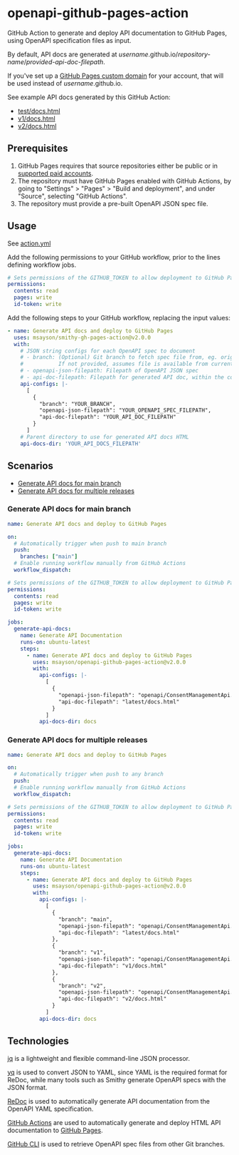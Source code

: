 # openapi-github-pages-action
GitHub Action to generate and deploy API documentation to GitHub Pages, using OpenAPI specification files as input.

By default, API docs are generated at *username*.github.io/*repository-name*/*provided-api-doc-filepath*.

If you've set up a [GitHub Pages custom domain](https://docs.github.com/en/pages/configuring-a-custom-domain-for-your-github-pages-site) for your account, that will be used instead of *username*.github.io.

See example API docs generated by this GitHub Action:
* [test/docs.html](https://www.marksayson.com/openapi-github-pages-action/test/docs.html)
* [v1/docs.html](https://www.marksayson.com/openapi-github-pages-action/v1/docs.html)
* [v2/docs.html](https://www.marksayson.com/openapi-github-pages-action/v2/docs.html)

## Prerequisites

1. GitHub Pages requires that source repositories either be public or in [supported paid accounts](https://docs.github.com/en/pages/getting-started-with-github-pages/about-github-pages).
2. The repository must have GitHub Pages enabled with GitHub Actions, by going to "Settings" > "Pages" > "Build and deployment", and under "Source", selecting "GitHub Actions".
3. The repository must provide a pre-built OpenAPI JSON spec file.

## Usage
See [action.yml](action.yml)

Add the following permissions to your GitHub workflow, prior to the lines defining workflow jobs.

```yaml
# Sets permissions of the GITHUB_TOKEN to allow deployment to GitHub Pages
permissions:
  contents: read
  pages: write
  id-token: write
```

Add the following steps to your GitHub workflow, replacing the input values:

```yaml
- name: Generate API docs and deploy to GitHub Pages
  uses: msayson/smithy-gh-pages-action@v2.0.0
  with:
    # JSON string configs for each OpenAPI spec to document
    # - branch: (Optional) Git branch to fetch spec file from, eg. origin/main
    #           If not provided, assumes file is available from current branch
    # - openapi-json-filepath: Filepath of OpenAPI JSON spec
    # - api-doc-filepath: Filepath for generated API doc, within the common directory defined by api-docs-dir
    api-configs: |-
      [
        {
          "branch": "YOUR_BRANCH",
          "openapi-json-filepath": "YOUR_OPENAPI_SPEC_FILEPATH",
          "api-doc-filepath": "YOUR_API_DOC_FILEPATH"
        }
      ]
    # Parent directory to use for generated API docs HTML
    api-docs-dir: 'YOUR_API_DOCS_FILEPATH'
```

## Scenarios

* [Generate API docs for main branch](#Generate-API-docs-for-main-branch)
* [Generate API docs for multiple releases](#Generate-API-docs-for-multiple-releases)

### Generate API docs for main branch

```yaml
name: Generate API docs and deploy to GitHub Pages

on:
  # Automatically trigger when push to main branch
  push:
    branches: ["main"]
  # Enable running workflow manually from GitHub Actions
  workflow_dispatch:

# Sets permissions of the GITHUB_TOKEN to allow deployment to GitHub Pages
permissions:
  contents: read
  pages: write
  id-token: write

jobs:
  generate-api-docs:
    name: Generate API Documentation
    runs-on: ubuntu-latest
    steps:
      - name: Generate API docs and deploy to GitHub Pages
        uses: msayson/openapi-github-pages-action@v2.0.0
        with:
          api-configs: |-
            [
              {
                "openapi-json-filepath": "openapi/ConsentManagementApi.openapi.json",
                "api-doc-filepath": "latest/docs.html"
              }
            ]
          api-docs-dir: docs
```

### Generate API docs for multiple releases

```yaml
name: Generate API docs and deploy to GitHub Pages

on:
  # Automatically trigger when push to any branch
  push:
  # Enable running workflow manually from GitHub Actions
  workflow_dispatch:

# Sets permissions of the GITHUB_TOKEN to allow deployment to GitHub Pages
permissions:
  contents: read
  pages: write
  id-token: write

jobs:
  generate-api-docs:
    name: Generate API Documentation
    runs-on: ubuntu-latest
    steps:
      - name: Generate API docs and deploy to GitHub Pages
        uses: msayson/openapi-github-pages-action@v2.0.0
        with:
          api-configs: |-
            [
              {
                "branch": "main",
                "openapi-json-filepath": "openapi/ConsentManagementApi.openapi.json",
                "api-doc-filepath": "latest/docs.html"
              },
              {
                "branch": "v1",
                "openapi-json-filepath": "openapi/ConsentManagementApi.openapi.json",
                "api-doc-filepath": "v1/docs.html"
              },
              {
                "branch": "v2",
                "openapi-json-filepath": "openapi/ConsentManagementApi.openapi.json",
                "api-doc-filepath": "v2/docs.html"
              }
            ]
          api-docs-dir: docs
```

## Technologies
[jq](https://jqlang.github.io/jq/) is a lightweight and flexible command-line JSON processor.

[yq](https://github.com/mikefarah/yq) is used to convert JSON to YAML, since YAML is the required format for ReDoc, while many tools such as Smithy generate OpenAPI specs with the JSON format.

[ReDoc](https://github.com/Redocly/redoc) is used to automatically generate API documentation from the OpenAPI YAML specification.

[GitHub Actions](https://docs.github.com/en/actions) are used to automatically generate and deploy HTML API documentation to [GitHub Pages](https://pages.github.com/).

[GitHub CLI](https://github.com/cli/cli) is used to retrieve OpenAPI spec files from other Git branches.
